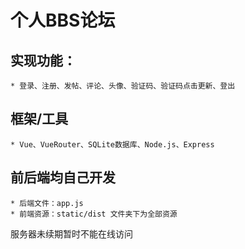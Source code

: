 # 个人BBS论坛

## 实现功能：
    * 登录、注册、发帖、评论、头像、验证码、验证码点击更新、登出

## 框架/工具
    * Vue、VueRouter、SQLite数据库、Node.js、Express

## 前后端均自己开发

    * 后端文件：app.js
    * 前端资源：static/dist 文件夹下为全部资源
   服务器未续期暂时不能在线访问
   
